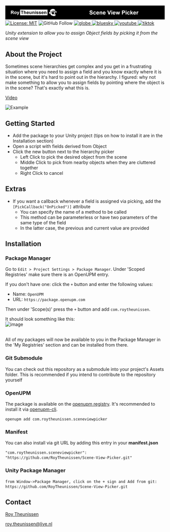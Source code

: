 [![Roy Theunissen](Documentation~/GithubHeader.jpg)](http://roytheunissen.com)
[![License: MIT](https://img.shields.io/badge/License-MIT-brightgreen.svg)](LICENSE.md)
![GitHub Follow](https://img.shields.io/github/followers/RoyTheunissen?label=RoyTheunissen&style=social)
<a href="https://roytheunissen.com" target="blank"><picture>
    <source media="(prefers-color-scheme: dark)" srcset="https://github.com/RoyTheunissen/RoyTheunissen/raw/master/globe_dark.png">
    <source media="(prefers-color-scheme: light)" srcset="https://github.com/RoyTheunissen/RoyTheunissen/raw/master/globe_light.png">
    <img alt="globe" src="globe_dark.png" width="20" height="20" />
</picture></a>
<a href="https://bsky.app/profile/roytheunissen.com" target="blank"><picture>
    <source media="(prefers-color-scheme: dark)" srcset="https://github.com/RoyTheunissen/RoyTheunissen/raw/master/bluesky_dark.png">
    <source media="(prefers-color-scheme: light)" srcset="https://github.com/RoyTheunissen/RoyTheunissen/raw/master/bluesky_light.png">
    <img alt="bluesky" src="bluesky_dark.png" width="20" height="20" />
</picture></a>
<a href="https://www.youtube.com/c/r_m_theunissen" target="blank"><picture>
    <source media="(prefers-color-scheme: dark)" srcset="https://github.com/RoyTheunissen/RoyTheunissen/raw/master/youtube_dark.png">
    <source media="(prefers-color-scheme: light)" srcset="https://github.com/RoyTheunissen/RoyTheunissen/raw/master/youtube_light.png">
    <img alt="youtube" src="youtube_dark.png" width="20" height="20" />
</picture></a> 
<a href="https://www.tiktok.com/@roy_theunissen" target="blank"><picture>
    <source media="(prefers-color-scheme: dark)" srcset="https://github.com/RoyTheunissen/RoyTheunissen/raw/master/tiktok_dark.png">
    <source media="(prefers-color-scheme: light)" srcset="https://github.com/RoyTheunissen/RoyTheunissen/raw/master/tiktok_light.png">
    <img alt="tiktok" src="tiktok_dark.png" width="20" height="20" />
</picture></a>

_Unity extension to allow you to assign Object fields by picking it from the scene view_

## About the Project

Sometimes scene hierarchies get complex and you get in a frustrating situation where you need to assign a field and you know exactly where it is in the scene, but it's hard to point out in the hierarchy. I figured: why not make something to allow you to assign fields by pointing where the object is in the scene? That's exactly what this is.

[Video](https://youtu.be/SVsugZvvoHA)

![Example](Documentation~/Example.gif)

## Getting Started

- Add the package to your Unity project (tips on how to install it are in the Installation section)
- Open a script with fields derived from Object
- Click the new button next to the hierarchy picker
  - Left Click to pick the desired object from the scene
  - Middle Click to pick from nearby objects when they are cluttered together
  - Right Click to cancel

## Extras
- If you want a callback whenever a field is assigned via picking, add the `[PickCallback("OnPicked")]` attribute
  - You can specify the name of a method to be called
  - This method can be parameterless or have two parameters of the same type of the field
  - In the latter case, the previous and current value are provided

## Installation

### Package Manager

Go to `Edit > Project Settings > Package Manager`. Under 'Scoped Registries' make sure there is an OpenUPM entry.

If you don't have one: click the `+` button and enter the following values:

- Name: `OpenUPM` <br />
- URL: `https://package.openupm.com` <br />

Then under 'Scope(s)' press the `+` button and add `com.roytheunissen`.

It should look something like this: <br />
![image](https://user-images.githubusercontent.com/3997055/185363839-37b3bb3d-f70c-4dbd-b30d-cc8a93b592bb.png)

<br />
All of my packages will now be available to you in the Package Manager in the 'My Registries' section and can be installed from there.
<br />


### Git Submodule

You can check out this repository as a submodule into your project's Assets folder. This is recommended if you intend to contribute to the repository yourself

### OpenUPM
The package is available on the [openupm registry](https://openupm.com). It's recommended to install it via [openupm-cli](https://github.com/openupm/openupm-cli).

```
openupm add com.roytheunissen.sceneviewpicker
```

### Manifest
You can also install via git URL by adding this entry in your **manifest.json**
```
"com.roytheunissen.sceneviewpicker": "https://github.com/RoyTheunissen/Scene-View-Picker.git"
```

### Unity Package Manager
```
from Window->Package Manager, click on the + sign and Add from git: https://github.com/RoyTheunissen/Scene-View-Picker.git
```


## Contact
[Roy Theunissen](https://roytheunissen.com)

[roy.theunissen@live.nl](mailto:roy.theunissen@live.nl)
